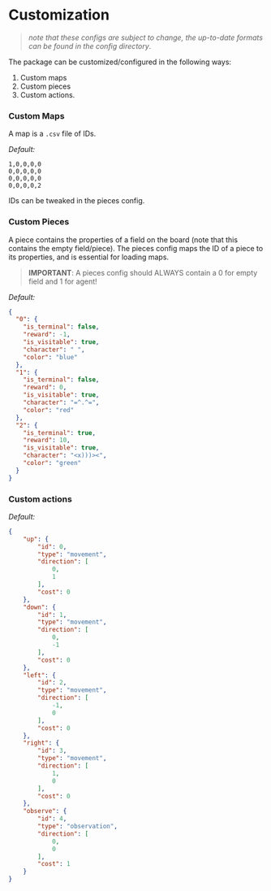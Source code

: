 # Customization
> *note that these configs are subject to change, the up-to-date formats can be found in the config directory*.

The package can be customized/configured in the following ways:
1. Custom maps
2. Custom pieces
3. Custom actions.

### Custom Maps

A map is a `.csv` file of IDs. 

*Default:*
```csv
1,0,0,0,0
0,0,0,0,0
0,0,0,0,0
0,0,0,0,2
```
IDs can be tweaked in the pieces config.

### Custom Pieces
A piece contains the properties of a field on the board (note that this contains the empty field/piece). The pieces config maps the ID of a piece to its properties, and is essential for loading maps.

> **IMPORTANT**: A pieces config should ALWAYS contain a 0 for empty field and 1 for agent!

*Default:*
```json
{
  "0": {
    "is_terminal": false,
    "reward": -1,
    "is_visitable": true,
    "character": " ",
    "color": "blue"
  },
  "1": {
    "is_terminal": false,
    "reward": 0,
    "is_visitable": true,
    "character": "=^.^=",
    "color": "red"
  },
  "2": {
    "is_terminal": true,
    "reward": 10,
    "is_visitable": true,
    "character": "<x)))><",
    "color": "green"
  }
}
```
### Custom actions
*Default:*
```json
{
    "up": {
        "id": 0,
        "type": "movement",
        "direction": [
            0,
            1
        ],
        "cost": 0
    },
    "down": {
        "id": 1,
        "type": "movement",
        "direction": [
            0,
            -1
        ],
        "cost": 0
    },
    "left": {
        "id": 2,
        "type": "movement",
        "direction": [
            -1,
            0
        ],
        "cost": 0
    },
    "right": {
        "id": 3,
        "type": "movement",
        "direction": [
            1,
            0
        ],
        "cost": 0
    },
    "observe": {
        "id": 4,
        "type": "observation",
        "direction": [
            0,
            0
        ],
        "cost": 1
    }
}
```

